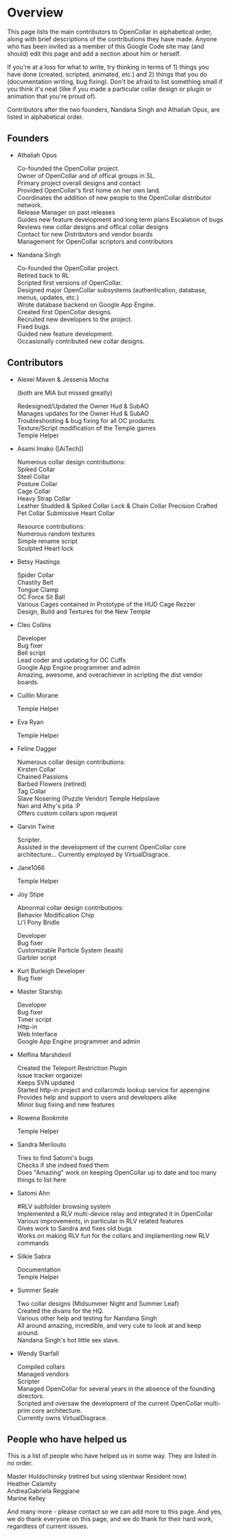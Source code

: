 # Overview

This page lists the main contributors to OpenCollar in alphabetical order, along with brief descriptions of the contributions they have made. Anyone who has been invited as a member of this Google Code site may (and should) edit this page and add a section about him or herself.

If you're at a loss for what to write, try thinking in terms of 1) things you have done (created, scripted, animated, etc.) and 2) things that you do (documentation writing, bug fixing). Don't be afraid to list something small if you think it's neat (like if you made a particular collar design or plugin or animation that you're proud of).

Contributors after the two founders, Nandana Singh and Athaliah Opus, are listed in alphabetical order.

## Founders

* Athaliah Opus

   Co-founded the OpenCollar project.  
   Owner of OpenCollar and of offical groups in SL.  
   Primary project overall designs and contact  
   Provided OpenCollar's first home on her own land.  
   Coordinates the addition of new people to the OpenCollar distributor network.  
   Release Manager on past releases  
   Guides new feature development and long term plans Escalation of bugs  
   Reviews new collar designs and offical collar designs  
   Contact for new Distributors and vendor boards  
   Management for OpenCollar scriptors and contributors  

* Nandana Singh

   Co-founded the OpenCollar project.  
   Retired back to RL  
   Scripted first versions of OpenCollar.  
   Designed major OpenCollar subsystems (authentication, database, menus, updates, etc.)  
   Wrote database backend on Google App Engine.  
   Created first OpenCollar designs.  
   Recruited new developers to the project.  
   Fixed bugs.  
   Guided new feature development.  
   Occasionally contributed new collar designs.  

## Contributors

* Alexei Maven & Jessenia Mocha

    (both are MIA but missed greatly) 

    Redesigned/Updated the Owner Hud & SubAO  
    Manages updates for the Owner Hud & SubAO  
    Troubleshooting & bug fixing for all OC products  
    Texture/Script modification of the Temple games  
    Temple Helper  

* Asami Imako ([AiTech])

   Numerous collar design contributions:  
   Spiked Collar  
   Steel Collar  
   Posture Collar  
   Cage Collar  
   Heavy Strap Collar  
   Leather Studded & Spiked Collar
   Lock & Chain Collar
   Precision Crafted Pet Collar
   Submissive Heart Collar 

   Resource contributions:  
   Numerous random textures  
   Simple rename script  
   Sculpted Heart lock 

* Betsy Hastings

   Spider Collar  
   Chastity Belt  
   Tongue Clamp  
   OC Force Sit Ball  
   Various Cages contained in Prototype of the HUD Cage Rezzer  
   Design, Build and Textures for the New Temple   

* Cleo Collins

   Developer  
   Bug fixer  
   Bell script  
   Lead coder and updating for OC Cuffs  
   Google App Engine programmer and admin  
   Amazing, awesome, and overachiever in scripting the dist vendor boards. 

* Cuillin Morane

   Temple Helper  

* Eva Ryan

   Temple Helper

* Feline Dagger

   Numerous collar design contributions:  
   Kirsten Collar  
   Chained Passions  
   Barbed Flowers (retired)  
   Tag Collar  
   Slave Nosering (Puzzle Vendor) 
   Temple Helpslave  
   Nan and Athy's pita :P  
   Offers custom collars upon request   

* Garvin Twine

   Scripter.  
   Assisted in the development of the current OpenCollar core architecture...
   Currently employed by VirtualDisgrace.

* Jane1066

   Temple Helper  

* Joy Stipe

    Abnormal collar design contributions:  
    Behavior Modification Chip  
    Li'l Pony Bridle  
 
    Developer  
    Bug fixer  
    Customizable Particle System (leash)  
    Garbler script 

* Kurt Burleigh
   Developer  
   Bug fixer  

* Master Starship

   Developer  
   Bug fixer  
   Timer script  
   Http-in  
   Web Interface  
   Google App Engine programmer and admin  

* Melfina Marshdevil

    Created the Teleport Restriction Plugin  
    Issue tracker organizer  
    Keeps SVN updated  
    Started http-in project and collarcmds lookup service for appengine  
    Provides help and support to users and developers alike  
    Minor bug fixing and new features  

* Rowena Bookmite

   Temple Helper  

* Sandra Merilouto

   Tries to find Satomi's bugs  
   Checks if she indeed fixed them  
   Does "Amazing" work on keeping OpenCollar up to date and too many things to list here

* Satomi Ahn

   #RLV subfolder browsing system  
   Implemented a RLV multi-device relay and integrated it in OpenCollar  
   Various improvements, in particular in RLV related features  
   Gives work to Sandra and fixes old bugs  
   Works on making RLV fun for the collars and implamenting new RLV commands 

* Silkie Sabra

   Documentation  
   Temple Helper  

* Summer Seale

    Two collar designs (Midsummer Night and Summer Leaf)  
    Created the divans for the HQ.  
    Various other help and testing for Nandana Singh  
    All around amazing, incredible, and very cute to look at and keep around.  
    Nandana Singh's hot little sex slave.  

* Wendy Starfall 

   Compiled collars  
   Managed vendors  
   Scripter  
   Managed OpenCollar for several years in the absence of the founding directors.   
   Scripted and oversaw the development of the current OpenCollar multi-prim core architecture.  
   Currently owns VirtualDisgrace.   

## People who have helped us

This is a list of people who have helped us in some way. They are listed in no order.

   Master Huldschinsky (retired but using silentwar Resident now)  
   Heather Calamity  
   AndreaGabriela Reggiane  
   Marine Kelley  

And many more  - please contact so we can add more to this page.  And yes, we do thank everyone on this page, and we do thank for their hard work, regardless of current issues. 

 